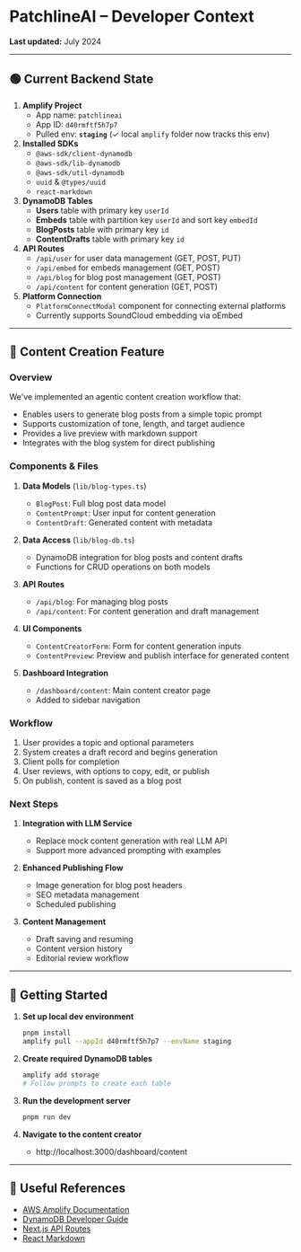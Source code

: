 # PatchlineAI – Developer Context

**Last updated:** July 2024

---

## 🟢 Current Backend State

1. **Amplify Project**
   - App name: `patchlineai`
   - App ID: `d40rmftf5h7p7`
   - Pulled env: **`staging`** (✓ local `amplify` folder now tracks this env)
2. **Installed SDKs**
   - `@aws-sdk/client-dynamodb`
   - `@aws-sdk/lib-dynamodb`
   - `@aws-sdk/util-dynamodb`
   - `uuid` & `@types/uuid`
   - `react-markdown`
3. **DynamoDB Tables**
   - **Users** table with primary key `userId`
   - **Embeds** table with partition key `userId` and sort key `embedId`
   - **BlogPosts** table with primary key `id`
   - **ContentDrafts** table with primary key `id`
4. **API Routes**
   - `/api/user` for user data management (GET, POST, PUT)
   - `/api/embed` for embeds management (GET, POST)
   - `/api/blog` for blog post management (GET, POST)
   - `/api/content` for content generation (GET, POST)
5. **Platform Connection**
   - `PlatformConnectModal` component for connecting external platforms
   - Currently supports SoundCloud embedding via oEmbed

---

## 📝 Content Creation Feature

### Overview
We've implemented an agentic content creation workflow that:
- Enables users to generate blog posts from a simple topic prompt
- Supports customization of tone, length, and target audience
- Provides a live preview with markdown support
- Integrates with the blog system for direct publishing

### Components & Files
1. **Data Models** (`lib/blog-types.ts`)
   - `BlogPost`: Full blog post data model
   - `ContentPrompt`: User input for content generation
   - `ContentDraft`: Generated content with metadata

2. **Data Access** (`lib/blog-db.ts`)
   - DynamoDB integration for blog posts and content drafts
   - Functions for CRUD operations on both models

3. **API Routes**
   - `/api/blog`: For managing blog posts
   - `/api/content`: For content generation and draft management

4. **UI Components**
   - `ContentCreatorForm`: Form for content generation inputs
   - `ContentPreview`: Preview and publish interface for generated content
   
5. **Dashboard Integration**
   - `/dashboard/content`: Main content creator page
   - Added to sidebar navigation

### Workflow
1. User provides a topic and optional parameters
2. System creates a draft record and begins generation
3. Client polls for completion
4. User reviews, with options to copy, edit, or publish
5. On publish, content is saved as a blog post

### Next Steps
1. **Integration with LLM Service**
   - Replace mock content generation with real LLM API
   - Support more advanced prompting with examples

2. **Enhanced Publishing Flow**
   - Image generation for blog post headers
   - SEO metadata management
   - Scheduled publishing

3. **Content Management**
   - Draft saving and resuming
   - Content version history
   - Editorial review workflow

---

## 🚀 Getting Started

1. **Set up local dev environment**
   ```bash
   pnpm install
   amplify pull --appId d40rmftf5h7p7 --envName staging
   ```

2. **Create required DynamoDB tables**
   ```bash
   amplify add storage
   # Follow prompts to create each table
   ```

3. **Run the development server**
   ```bash
   pnpm run dev
   ```

4. **Navigate to the content creator**
   - http://localhost:3000/dashboard/content

---

## 🔗 Useful References

- [AWS Amplify Documentation](https://docs.amplify.aws)
- [DynamoDB Developer Guide](https://docs.aws.amazon.com/amazondynamodb/latest/developerguide/Introduction.html)
- [Next.js API Routes](https://nextjs.org/docs/app/building-your-application/routing/route-handlers)
- [React Markdown](https://github.com/remarkjs/react-markdown) 
